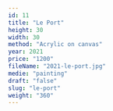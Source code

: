 ```yaml
---
id: 11
title: "Le Port"
height: 30
width: 30
method: "Acrylic on canvas"
year: 2021
price: "1200"
fileName: "2021-le-port.jpg"
medie: "painting"
draft: "false"
slug: "le-port"
weight: "360"
---
```

